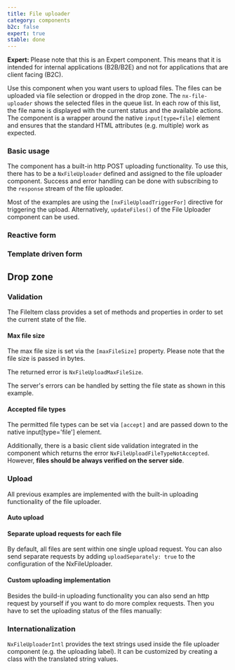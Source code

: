 ```yaml
---
title: File uploader
category: components
b2c: false
expert: true
stable: done
---
```


<div class="docs-deprecation-warning">
  <strong>Expert: </strong>
  Please note that this is an Expert component. This means that it is intended for internal applications (B2B/B2E) and not for applications that are client facing (B2C).
</div>

Use this component when you want users to upload files. The files can be uploaded via file selection or dropped in the drop zone. 
The `nx-file-uploader` shows the selected files in the queue list. In each row of this list, the file name is displayed with the current status and the available actions.
The component is a wrapper around the native `input[type=file]` element and ensures that the standard HTML attributes (e.g. multiple) work as expected.

### Basic usage

The component has a built-in http POST uploading functionality. To use this, there has to be a `NxFileUploader` defined and assigned to the file uploader component.
Success and error handling can be done with subscribing to the `response` stream of the file uploader.

Most of the examples are using the `[nxFileUploadTriggerFor]` directive for triggering the upload. Alternatively, `updateFiles()` of the File Uploader component can be used.

<!-- example(file-uploader-basic) -->

### Reactive form
<!-- example(file-uploader-reactive) -->

### Template driven form
<!-- example(file-uploader-template-driven) -->

## Drop zone
<!-- example(file-uploader-drop-zone) -->

### Validation
The FileItem class provides a set of methods and properties in order to set the current state of the file.

#### Max file size
The max file size is set via the `[maxFileSize]` property. Please note that the file size is passed in bytes. 

The returned error is `NxFileUploadMaxFileSize`.

The server's errors can be handled by setting the file state as shown in this example.

<!-- example(file-uploader-validation) -->

#### Accepted file types
The permitted file types can be set via `[accept]` and are passed down to the native input[type='file'] element. 

Additionally, there is a basic client side validation integrated in the component which returns the error `NxFileUploadFileTypeNotAccepted`. However, **files should be always verified on the server side**.

<!-- example(file-uploader-type-validation) -->

### Upload

All previous examples are implemented with the built-in uploading functionality of the file uploader.

#### Auto upload

<!-- example(file-uploader-auto) -->

#### Separate upload requests for each file

By default, all files are sent within one single upload request. You can also send separate requests by adding `uploadSeparately: true` to the configuration of the NxFileUploader.

<!-- example(file-uploader-separate-requests) -->

#### Custom uploading implementation

Besides the build-in uploading functionality you can also send an http request by yourself if you want to do more complex requests. Then you have to set the uploading status of the files manually:

<!-- example(file-uploader-with-request) -->

### Internationalization

`NxFileUploaderIntl` provides the text strings used inside the file uploader component (e.g. the uploading label). It can be customized by creating a class with the translated string values.

<!-- example(file-uploader-intl) -->
